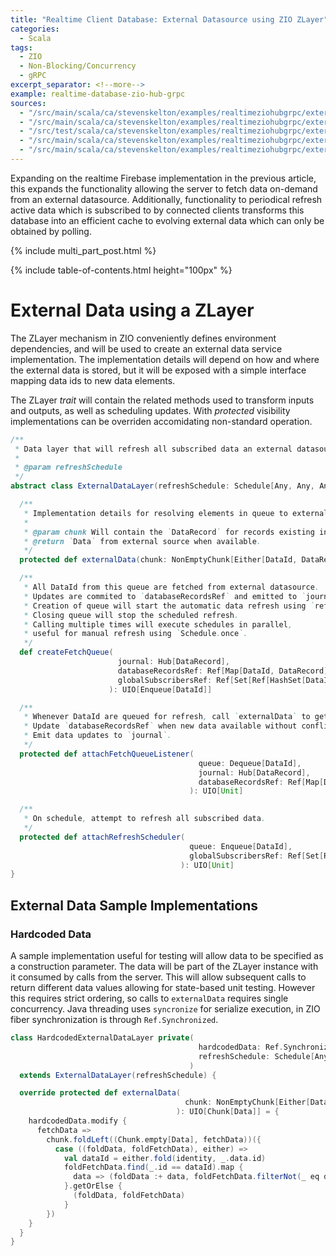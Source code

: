 ```yaml
---
title: "Realtime Client Database: External Datasource using ZIO ZLayer"
categories:
  - Scala
tags:
  - ZIO
  - Non-Blocking/Concurrency
  - gRPC
excerpt_separator: <!--more-->
example: realtime-database-zio-hub-grpc
sources:
  - "/src/main/scala/ca/stevenskelton/examples/realtimeziohubgrpc/externaldata/Main.scala"
  - "/src/main/scala/ca/stevenskelton/examples/realtimeziohubgrpc/externaldata/ZSyncServiceImpl.scala"
  - "/src/test/scala/ca/stevenskelton/examples/realtimeziohubgrpc/externaldata/ZSyncServiceImplSpec.scala"
  - "/src/main/scala/ca/stevenskelton/examples/realtimeziohubgrpc/externaldata/ExternalDataLayer.scala"
  - "/src/main/scala/ca/stevenskelton/examples/realtimeziohubgrpc/externaldata/HardcodedExternalDataLayer.scala"
---
```


Expanding on the realtime Firebase implementation in the previous article, this expands the functionality allowing the
server to fetch data on-demand from an external datasource. Additionally, functionality to periodical refresh active
data which is subscribed to by connected clients transforms this database into an efficient cache to evolving external
data which can only be obtained by polling.<!--more-->

{% include multi_part_post.html %}

{% include table-of-contents.html height="100px" %}

# External Data using a ZLayer

The ZLayer mechanism in ZIO conveniently defines environment dependencies, and will be used to create an external data
service implementation. The implementation details will depend on how and where the external data is stored, but it
will be exposed with a simple interface mapping data ids to new data elements.

The ZLayer _trait_ will contain the related methods used to transform inputs and outputs, as well as scheduling
updates. With _protected_ visibility implementations can be overriden accomidating non-standard operation.

```scala
/**
 * Data layer that will refresh all subscribed data an external datasource based on a schedule.
 *
 * @param refreshSchedule
 */
abstract class ExternalDataLayer(refreshSchedule: Schedule[Any, Any, Any]) {

  /**
   * Implementation details for resolving elements in queue to external `Data`.
   *
   * @param chunk Will contain the `DataRecord` for records existing in `databaseRecordsRef`
   * @return `Data` from external source when available.
   */
  protected def externalData(chunk: NonEmptyChunk[Either[DataId, DataRecord]]): UIO[Chunk[Data]]

  /**
   * All DataId from this queue are fetched from external datasource.
   * Updates are commited to `databaseRecordsRef` and emitted to `journal`.
   * Creation of queue will start the automatic data refresh using `refreshSchedule`.
   * Closing queue will stop the scheduled refresh.
   * Calling multiple times will execute schedules in parallel, 
   * useful for manual refresh using `Schedule.once`.
   */
  def createFetchQueue(
                        journal: Hub[DataRecord],
                        databaseRecordsRef: Ref[Map[DataId, DataRecord]],
                        globalSubscribersRef: Ref[Set[Ref[HashSet[DataId]]]],
                      ): UIO[Enqueue[DataId]]

  /**
   * Whenever DataId are queued for refresh, call `externalData` to get data,
   * Update `databaseRecordsRef` when new data available without conflicts,
   * Emit data updates to `journal`.
   */
  protected def attachFetchQueueListener(
                                          queue: Dequeue[DataId],
                                          journal: Hub[DataRecord],
                                          databaseRecordsRef: Ref[Map[DataId, DataRecord]]
                                        ): UIO[Unit]

  /**
   * On schedule, attempt to refresh all subscribed data.
   */
  protected def attachRefreshScheduler(
                                        queue: Enqueue[DataId],
                                        globalSubscribersRef: Ref[Set[Ref[HashSet[DataId]]]]
                                      ): UIO[Unit]
}
```

## External Data Sample Implementations

### Hardcoded Data

A sample implementation useful for testing will allow data to be specified as a construction parameter. The data will
be part of the ZLayer instance with it consumed by calls from the server. This will allow subsequent calls to return
different data values allowing for state-based unit testing. However this requires strict ordering, so calls
to `externalData` requires single concurrency. Java threading uses `syncronize` for serialize execution, in ZIO fiber
synchronization is through `Ref.Synchronized`.

```scala
class HardcodedExternalDataLayer private(
                                          hardcodedData: Ref.Synchronized[Seq[Data]],
                                          refreshSchedule: Schedule[Any, Any, Any]
                                        )
  extends ExternalDataLayer(refreshSchedule) {

  override protected def externalData(
                                       chunk: NonEmptyChunk[Either[DataId, DataRecord]]
                                     ): UIO[Chunk[Data]] = {
    hardcodedData.modify {
      fetchData =>
        chunk.foldLeft((Chunk.empty[Data], fetchData))({
          case ((foldData, foldFetchData), either) =>
            val dataId = either.fold(identity, _.data.id)
            foldFetchData.find(_.id == dataId).map {
              data => (foldData :+ data, foldFetchData.filterNot(_ eq data))
            }.getOrElse {
              (foldData, foldFetchData)
            }
        })
    }
  }
}
```

